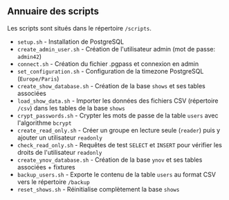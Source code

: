 ## Annuaire des scripts

Les scripts sont situés dans le répertoire `/scripts`.

* `setup.sh` - Installation de PostgreSQL
* `create_admin_user.sh` - Création de l'utilisateur admin (mot de passe: `admin42`)
* `connect.sh` - Création du fichier .pgpass et connexion en admin
* `set_configuration.sh` - Configuration de la timezone PostgreSQL (`Europe/Paris`)
* `create_show_database.sh` - Création de la base `shows` et ses tables associées
* `load_show_data.sh` - Importer les données des fichiers CSV (répertoire `/csv`) dans les tables de la base `shows`
* `crypt_passwords.sh` - Crypter les mots de passe de la table `users` avec l'algorithme `bcrypt`
* `create_read_only.sh` - Créer un groupe en lecture seule (`reader`) puis y ajouter un utilisateur `readonly`
* `check_read_only.sh` - Requêtes de test `SELECT` et `INSERT` pour vérifier les droits de l'utilisateur `readonly`
* `create_ynov_database.sh` - Création de la base `ynov` et ses tables associées + fixtures
* `backup_users.sh` - Exporte le contenu de la table `users` au format CSV vers le répertoire `/backup`
* `reset_shows.sh` - Réinitialise complètement la base `shows`

